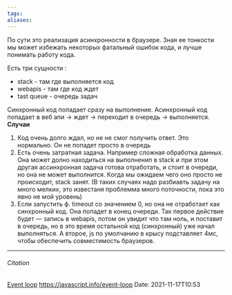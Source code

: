 ```yaml
---
tags: 
aliases: 
---
```

По сути это реализация асинхронности в браузере. Зная ее тонкости мы может избежать некоторых фатальный ошибок кода, и лучше понимать работу кода.

Есть три сущности :
- stack - там где выполняется код
- webapis - там где код ждет
- tast queue - очередь задач

Синхронный код попадает сразу на выполнение.
Асинхронный код попадает в веб апи → ждет → переходит в очередь → выполняется. 
**Случаи**
1. Код очень долго ждал, но не не смог получить ответ. Это нормально. Он не попадет просто в очередь
2. Есть очень затратная задача. Например сложная обработка данных. Она может долно находиться на выполненип в stack и при этом другая ассинхронная задача готова отработать, и стоит в очереди, но она не может выполнится. Когда мы ожидаем чего оно просто не происходит, stack занят. (В таких случаях надо разбиавть задачу на много мелких, это известаня проблемма много поточности, пока это явно не мой уровень)
3. Если запустить ф. timeout со значением 0, но она не отработает как синхронный код. Она попадет в конец очереди. Так первое действие будет — запись в webapis, потом он увидит что там ноль, и поставит в очередь, но в это время остальной код (синхронный) уже начал выполняться. А второе, js по умолчанию в крысу подставляет 4мс, чтобы обеспечить совместимость браузеров.
---
###### Citation
[Event loop](http://latentflip.com/loupe/?code=JC5vbignYnV0dG9uJywgJ2NsaWNrJywgZnVuY3Rpb24gb25DbGljaygpIHsKICAgIHNldFRpbWVvdXQoZnVuY3Rpb24gdGltZXIoKSB7CiAgICAgICAgY29uc29sZS5sb2coJ1lvdSBjbGlja2VkIHRoZSBidXR0b24hJyk7ICAgIAogICAgfSwgMjAwMCk7Cn0pOwoKY29uc29sZS5sb2coIkhpISIpOwoKc2V0VGltZW91dChmdW5jdGlvbiB0aW1lb3V0KCkgewogICAgY29uc29sZS5sb2coIkNsaWNrIHRoZSBidXR0b24hIik7Cn0sIDUwMDApOwoKY29uc29sZS5sb2coIldlbGNvbWUgdG8gbG91cGUuIik7!!!PGJ1dHRvbj5DbGljayBtZSE8L2J1dHRvbj4%3D)
https://javascript.info/event-loop
Date: 2021-11-17T10:53
